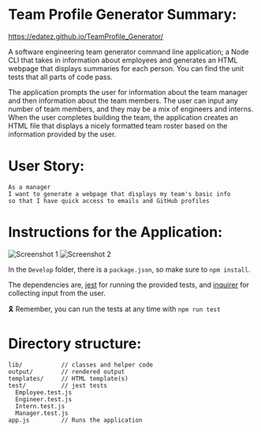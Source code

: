 # Team Profile Generator Summary:

https://edatez.github.io/TeamProfile_Generator/

A software engineering team generator command line application; a Node CLI that takes in information about employees and generates an HTML webpage that displays summaries for each person. You can find the unit tests that all parts of code pass.

The application prompts the user for information about the team manager and then information about the team members. The user can input any number of team members, and they may be a mix of engineers and interns. When the user completes building the team, the application creates an HTML file that displays a nicely formatted team roster based on the information provided by the user. 

# User Story:
```
As a manager
I want to generate a webpage that displays my team's basic info
so that I have quick access to emails and GitHub profiles
```
# Instructions for the Application:

![Screenshot 1](./Assets/10-OOP-homework-demo-1.png)
![Screenshot 2](./Assets/10-OOP-homework-demo-2.png)

In the `Develop` folder, there is a `package.json`, so make sure to `npm install`.

The dependencies are, [jest](https://jestjs.io/) for running the provided tests, and [inquirer](https://www.npmjs.com/package/inquirer) for collecting input from the user.

🎗 Remember, you can run the tests at any time with `npm run test`

# Directory structure:

```
lib/           // classes and helper code
output/        // rendered output
templates/     // HTML template(s)
test/          // jest tests
  Employee.test.js
  Engineer.test.js
  Intern.test.js
  Manager.test.js
app.js         // Runs the application
```

